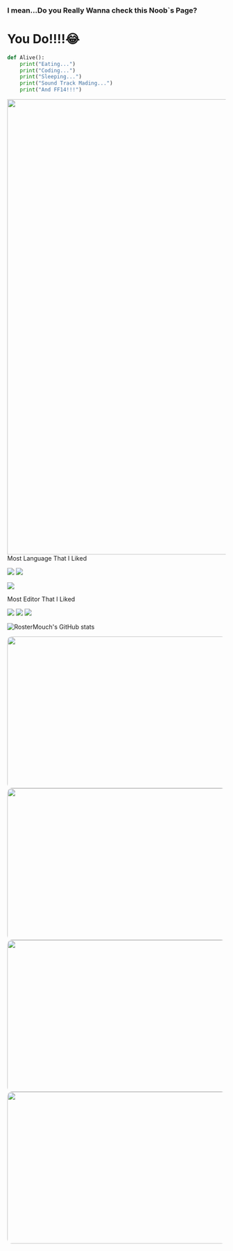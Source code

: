 ### I mean...Do you Really Wanna check this Noob`s Page?

# You Do!!!!😂

```python
def Alive():
    print("Eating...")
    print("Coding...")
    print("Sleeping...")
    print("Sound Track Mading...")
    print("And FF14!!!")
```
<a href="https://jp.finalfantasyxiv.com/"><img src="https://wallpapercave.com/wp/wp10255306.jpg" width="1050" width="500"></a>
Most Language That I Liked

<a href="https://python.org"><img src="https://img.shields.io/badge/Python-check%20python.org-yellow?logo=python&style=for-the-badge&label=Python&link=https://python.org"></a> 
<a href="https://dotnet.microsoft.com/en-us/"><img src="https://img.shields.io/badge/Python-check%20dotnet.microsoft.com-purple?logo=csharp&style=for-the-badge&label=CSharp&link=https://dotnet.microsoft.com/en-us/"></a>

<a href="https://developer.nvidia.com/cuda-downloads"><img src="https://img.shields.io/badge/HPC%20Computing%20With%20CUDA-green?logo=Nvidia&style=for-the-badge&label=CUDA&link=https://developer.nvidia.com/cuda-downloads"></a>

Most Editor That I Liked

<a href="https://jupyter.org"><img src="https://img.shields.io/badge/Python-check%20jupyter.org-orange?logo=Jupyter&style=for-the-badge&label=Jupyter&link=https://jupyter.org"></a>
<a href="https://code.visualstudio.com/"><img src="https://img.shields.io/badge/VisualStudio%20Code-blue?logo=visualstudiocode&style=for-the-badge&label=VS%20Code&link=https://code.visualstudio.com/"></a>
<a href="https://visualstudio.microsoft.com/zh-hans/"><img src="https://img.shields.io/badge/VisualStudio-purple?logo=visualstudio&style=for-the-badge&label=VisualStudio&link=https://visualstudio.microsoft.com/zh-hans/"></a>

![RosterMouch's GitHub stats](https://github-readme-stats.vercel.app/api?username=RosterMouch&show_icons=true)

<img src="https://wakatime.com/share/@Elin/0fffea1c-32bb-465b-ba34-a0f0e789fa7e.svg" width="600" height="350" style="BORDER:5px black;BORDER-RADIUS:10px">
<img src="https://wakatime.com/share/@Elin/5e06195d-b45d-43fd-abf2-2dcca8e52689.svg" width="600" height="350" style="border:5px black;border-radius:10px">  
<img src="https://wakatime.com/share/@Elin/718a8b0c-2f19-4931-b15a-bc650261e803.svg" width="600" height="350" style="border:5px black;border-radius:10px">  
<img src="https://wakatime.com/share/@Elin/d1978bd4-b70d-4fb1-8a73-c87b1b6ac518.svg" width="600" height="350" style="border:5px black;border-radius:10px">
